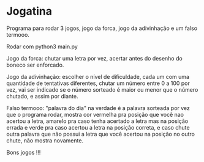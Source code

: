 # Jogatina
Programa para rodar 3 jogos, jogo da forca, jogo da adivinhação e um falso termooo.

Rodar com python3 main.py

Jogo da forca: chutar uma letra por vez, acertar antes do desenho do boneco ser enforcado.

Jogo da adivinhação: escolher o nível de dificuldade, cada um com uma quantidade de tentativas diferentes, chutar um número entre 0 a 100 por vez, vai ser indicado se o número sorteado é maior ou menor que o número chutado, e assim por diante.

Falso termooo: "palavra do dia" na verdade é a palavra sorteada por vez que o programa rodar, mostra cor vermelha pra posição que você nao acertou a letra, amarelo pra caso tenha acertado a letra mas na posição errada e verde pra caso acertou a letra na posição correta, e caso chute outra palavra que não possui a letra que você acertou na posição no outro chute, não mostra novamente.

Bons jogos !!!
